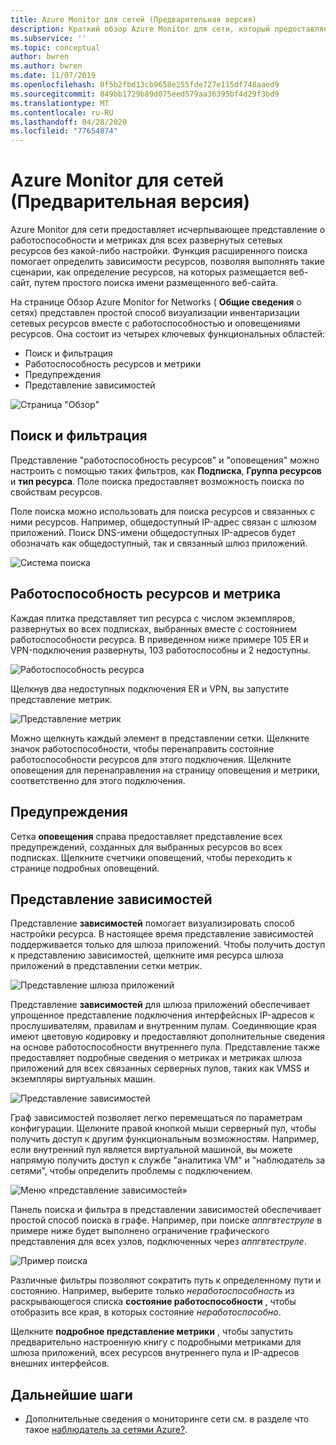 ```yaml
---
title: Azure Monitor для сетей (Предварительная версия)
description: Краткий обзор Azure Monitor для сети, который предоставляет исчерпывающее представление о работоспособности и метриках для всех развернутых сетевых ресурсов без какой-либо настройки.
ms.subservice: ''
ms.topic: conceptual
author: bwren
ms.author: bwren
ms.date: 11/07/2019
ms.openlocfilehash: 0f5b2fbd13cb9658e255fde727e115df748aaed9
ms.sourcegitcommit: 849bb1729b89d075eed579aa36395bf4d29f3bd9
ms.translationtype: MT
ms.contentlocale: ru-RU
ms.lasthandoff: 04/28/2020
ms.locfileid: "77654874"
---
```

# <a name="azure-monitor-for-networks-preview"></a>Azure Monitor для сетей (Предварительная версия)
Azure Monitor для сети предоставляет исчерпывающее представление о работоспособности и метриках для всех развернутых сетевых ресурсов без какой-либо настройки. Функция расширенного поиска помогает определить зависимости ресурсов, позволяя выполнять такие сценарии, как определение ресурсов, на которых размещается веб-сайт, путем простого поиска имени размещенного веб-сайта.

На странице Обзор Azure Monitor for Networks ( **Общие сведения** о сетях) представлен простой способ визуализации инвентаризации сетевых ресурсов вместе с работоспособностью и оповещениями ресурсов. Она состоит из четырех ключевых функциональных областей:

- Поиск и фильтрация
- Работоспособность ресурсов и метрики
- Предупреждения 
- Представление зависимостей

![Страница "Обзор"](media/network-insights-overview/overview.png)

## <a name="search-and-filtering"></a>Поиск и фильтрация
Представление "работоспособность ресурсов" и "оповещения" можно настроить с помощью таких фильтров, как **Подписка**, **Группа ресурсов** и **тип ресурса**. Поле поиска предоставляет возможность поиска по свойствам ресурсов.

Поле поиска можно использовать для поиска ресурсов и связанных с ними ресурсов. Например, общедоступный IP-адрес связан с шлюзом приложений. Поиск DNS-имени общедоступных IP-адресов будет обозначать как общедоступный, так и связанный шлюз приложений.

![Система поиска](media/network-insights-overview/search.png)


## <a name="resource-health-and-metric"></a>Работоспособность ресурсов и метрика
Каждая плитка представляет тип ресурса с числом экземпляров, развернутых во всех подписках, выбранных вместе с состоянием работоспособности ресурса. В приведенном ниже примере 105 ER и VPN-подключения развернуты, 103 работоспособны и 2 недоступны.

![Работоспособность ресурса](media/network-insights-overview/resource-health.png)

Щелкнув два недоступных подключения ER и VPN, вы запустите представление метрик. 

![Представление метрик](media/network-insights-overview/metric-view.png)

Можно щелкнуть каждый элемент в представлении сетки. Щелкните значок работоспособности, чтобы перенаправить состояние работоспособности ресурсов для этого подключения. Щелкните оповещения для перенаправления на страницу оповещения и метрики, соответственно для этого подключения. 

## <a name="alerts"></a>Предупреждения
Сетка **оповещения** справа предоставляет представление всех предупреждений, созданных для выбранных ресурсов во всех подписках. Щелкните счетчики оповещений, чтобы переходить к странице подробных оповещений.

## <a name="dependency-view"></a>Представление зависимостей
Представление **зависимостей** помогает визуализировать способ настройки ресурса. В настоящее время представление зависимостей поддерживается только для шлюза приложений. Чтобы получить доступ к представлению зависимостей, щелкните имя ресурса шлюза приложений в представлении сетки метрик.

![Представление шлюза приложений](media/network-insights-overview/application-gateway.png)

Представление **зависимостей** для шлюза приложений обеспечивает упрощенное представление подключения интерфейсных IP-адресов к прослушивателям, правилам и внутренним пулам. Соединяющие края имеют цветовую кодировку и предоставляют дополнительные сведения на основе работоспособности внутреннего пула. Представление также предоставляет подробные сведения о метриках и метриках шлюза приложений для всех связанных серверных пулов, таких как VMSS и экземпляры виртуальных машин.

![Представление зависимостей](media/network-insights-overview/dependency-view.png)

Граф зависимостей позволяет легко перемещаться по параметрам конфигурации. Щелкните правой кнопкой мыши серверный пул, чтобы получить доступ к другим функциональным возможностям. Например, если внутренний пул является виртуальной машиной, вы можете напрямую получить доступ к службе "аналитика VM" и "наблюдатель за сетями", чтобы определить проблемы с подключением.

![Меню «представление зависимостей»](media/network-insights-overview/dependency-view-menu.png)

Панель поиска и фильтра в представлении зависимостей обеспечивает простой способ поиска в графе. Например, при поиске *аппгвтеструле* в примере ниже будет выполнено ограничение графического представления для всех узлов, подключенных через *аппгвтеструле*. 

![Пример поиска](media/network-insights-overview/search-example.png)

Различные фильтры позволяют сократить путь к определенному пути и состоянию. Например, выберите только *неработоспособность* из раскрывающегося списка **состояние работоспособности** , чтобы отобразить все края, в которых состояние *неработоспособно*.

Щелкните **подробное представление метрики** , чтобы запустить предварительно настроенную книгу с подробными метриками для шлюза приложений, всех ресурсов внутреннего пула и IP-адресов внешних интерфейсов. 

## <a name="next-steps"></a>Дальнейшие шаги 

- Дополнительные сведения о мониторинге сети см. в разделе что такое [наблюдатель за сетями Azure?](/azure/network-watcher/network-watcher-monitoring-overview).
